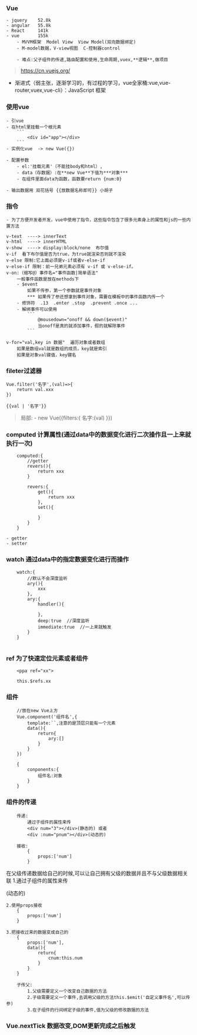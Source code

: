 ### Vue

    - jquery    52.8k
    - angular   55.8k
    - React     141k
    - vue       155k
        - MVVM框架  Model View  View Model(双向数据绑定)
        - M-model数据，V-view视图  C-控制器control

        - 难点:父子组件的传递,路由配置和使用,生命周期,vuex,**逻辑**,做项目

> https://cn.vuejs.org/

- 渐进式（弱主张，逐渐学习的，有过程的学习，vue全家桶:vue,vue-router,vuex,vue-cli）：JavaScript 框架

### 使用vue
    - 引vue
    - 在html里挂载一个根元素
        ```
            <div id="app"></div>
        ```
    - 实例化vue  -> new Vue({})

    - 配置参数
        - el:'挂载元素'（不能挂body和html）,
        - data（存数据）:在**new Vue**下值为***对象***
        - 在组件里面data为函数，函数要return {num:0}

    - 输出数据用 双花括号 {{放数据名称即可}} 小胡子

### 指令
    - 为了方便开发者开发，vue中使用了指令，这些指令包含了很多元素身上的属性和js的一些内置方法

    v-text  ----> innerText
    v-html  ----> innerHTML
    v-show  ----> display:block/none  布尔值
    v-if  看下布尔值是否为true，为true就渲染否则就不渲染
    v-else 限制:它上面必须是v-if或者v-else-if
    v-else-if 限制：前一兄弟元素必须有 v-if 或 v-else-if。
    v-on:（缩写@）事件名="事件函数|简单语法"
        一般事件函数是放在methods下
        - $event  
            如果不传参，第一个参数就是事件对象
            *** 如果传了参还想拿到事件对象，需要在模板中的事件函数内传一个
        - 修饰符  .13  .enter .stop  .prevent .once ...
        - 解绑事件可以使用
            ```
                @mousedown="onoff && down($event)"
                当onoff是真的就添加事件，假的就解除事件
            ```

    v-for="val,key in 数据"  遍历对象或者数组
        如果是数组val就是数组的成员，key就是索引
        如果是对象val键值，key键名

### fileter过滤器
    Vue.filter('名字',(val)=>{
        return val.xxx
    })

    {{val | '名字'}}

> 局部:
    - new Vue({filters:{
        名字:(val)
    }})

### computed 计算属性(通过data中的数据变化进行二次操作且一上来就执行一次)
```
    computed:{
        //getter
        revers(){
            return xxx
        }

        revers:{
            get(){
                return xxx
            },
            set(){

            }
        }
    }
```
    - getter
    - setter

### watch 通过data中的**指定**数据变化进行而操作
```
    watch:{
        //默认不会深度监听
        ary(){
            xxx
        },
        ary:{
            handler(){

            },
            deep:true  //深度监听
            immediate:true  //一上来就触发
        }
    }


```
### ref 为了快速定位元素或者组件
```
    <ppa ref="xx">

    this.$refs.xx
```

### 组件
```
    //放在new Vue上方
    Vue.component('组件名',{
        template:``,注意的是顶层只能有一个元素
        data(){
            return{
                ary:[]
            }
        }
    })

    {
        conponents:{
            组件名:对象
        }
    }
```

### 组件的传递
```
    传递:
        通过子组件的属性来传
        <div num="3"></div>(静态的) 或者
        <div :num="pnum"></div>(动态的)

    接收:
        {
            props:['num']
        }
```

在父级传递数据给自己的时候,可以让自己拥有父级的数据并且不与父级数据相关联
    1.通过子组件的属性来传
        <div :num="pnum"></div>(动态的)
    
    2.使用props接收
        {
            props:['num']
        }

    3.把接收过来的数据变成自己的
        {
            props:['num'],
            data(){
                return{
                    cnum:this.num
                }
            }
        }
```
    子传父:
        1.父级需要定义一个改变自己数据的方法
        2.子级需要定义一个事件,去调用父级的方法this.$emit('自定义事件名',可以传参)
        3.在子组件的行间绑定子级的事件,值为父级的修改数据的方法
```

### Vue.nextTick 数据改变,DOM更新完成之后触发

